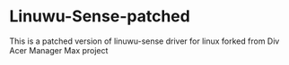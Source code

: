 # Linuwu-Sense-patched
This is a patched version of linuwu-sense driver for linux forked from Div Acer Manager Max project
